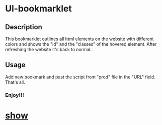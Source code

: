 # UI-bookmarklet

## Description
This bookmarklet outlines all html elements on the website with different colors and shows the "id" and the "classes" of the hovered element. After refreshing the website it's back to normal.

## Usage
Add new bookmark and past the script from "prod" file in the "URL" field. Тhat's all.

### Enjoy!!!

# <a class="bookmarklet" href="javascript:(function()%7Blet%20body%20%3D%20document.getElementsByTagName('body')%5B0%5D%3Bif%20(body.outlined)%20%7Bbody.querySelectorAll('*').forEach(e%20%3D%3E%20e.style.outline%20%3D%20%22none%22)%3Bbody.outlined%20%3D%20false%3B%7D%20else%20%7Bconst%20tagProps%20%3D%20%7BDIV%3A%20%5B2%2C%20'double'%2C%20'%2303adfc'%5D%2CSPAN%3A%20%5B1%2C%20'double'%2C%20'%23ff0000'%5D%2CH1%3A%20%5B1%2C%20'dashed'%2C%20'%231e229c'%5D%2CH2%3A%20%5B1%2C%20'dashed'%2C%20'%231e229c'%5D%2CH3%3A%20%5B1%2C%20'dashed'%2C%20'%231e229c'%5D%2CH4%3A%20%5B1%2C%20'dashed'%2C%20'%231e229c'%5D%2CA%3A%20%5B2%2C%20'dotted'%2C%20'%23fc0362'%5D%2CINPUT%3A%20%5B2%2C%20'groove'%2C%20'%23ffff00'%5D%2CP%3A%20%5B2%2C%20'dashed'%2C%20'%23000000'%5D%2CUL%3A%20%5B2%2C%20'ridge'%2C%20'%23874040'%5D%2COL%3A%20%5B2%2C%20'ridge'%2C%20'%23874040'%5D%2CLI%3A%20%5B2%2C%20'ridge'%2C%20'%23874040'%5D%2CTABLE%3A%20%5B2%2C%20'ridge'%2C%20'%23bd27e3'%5D%2CTD%3A%20%5B2%2C%20'ridge'%2C%20'%23bd27e3'%5D%2CTH%3A%20%5B2%2C%20'ridge'%2C%20'%23bd27e3'%5D%2CIMG%3A%20%5B2%2C%20'double'%2C%20'%23ff0000'%5D%7D%3Bconst%20set%20%3D%20(el)%20%3D%3E%20%7Bel.style.outline%20%3D%20tagProps%5Bel.tagName%5D%20%3F%20%60%24%7BtagProps%5Bel.tagName%5D%5B0%5D%7Dpx%20%24%7BtagProps%5Bel.tagName%5D%5B1%5D%7D%20%24%7BtagProps%5Bel.tagName%5D%5B2%5D%7D%60%20%3A%20'1px%20dashed%20%23222'%3Bel.title%20%3D%20%60%24%7Bel.tagName%7D%20%24%7Bel.id%20%3F%20'id%3D'%20%2B%20el.id%20%3A%20''%7D%20%24%7Bel.className%20%3F%20'class%3D'%20%2B%20%20el.className%20%3A%20''%7D%60%3B%7D%3Bbody.querySelectorAll('*').forEach(el%20%3D%3E%20set(el))%3Bbody.outlined%20%3D%20true%3B%7D%7D)()" title="A  class=bookmarklet" style="outline: none;">show</a>
